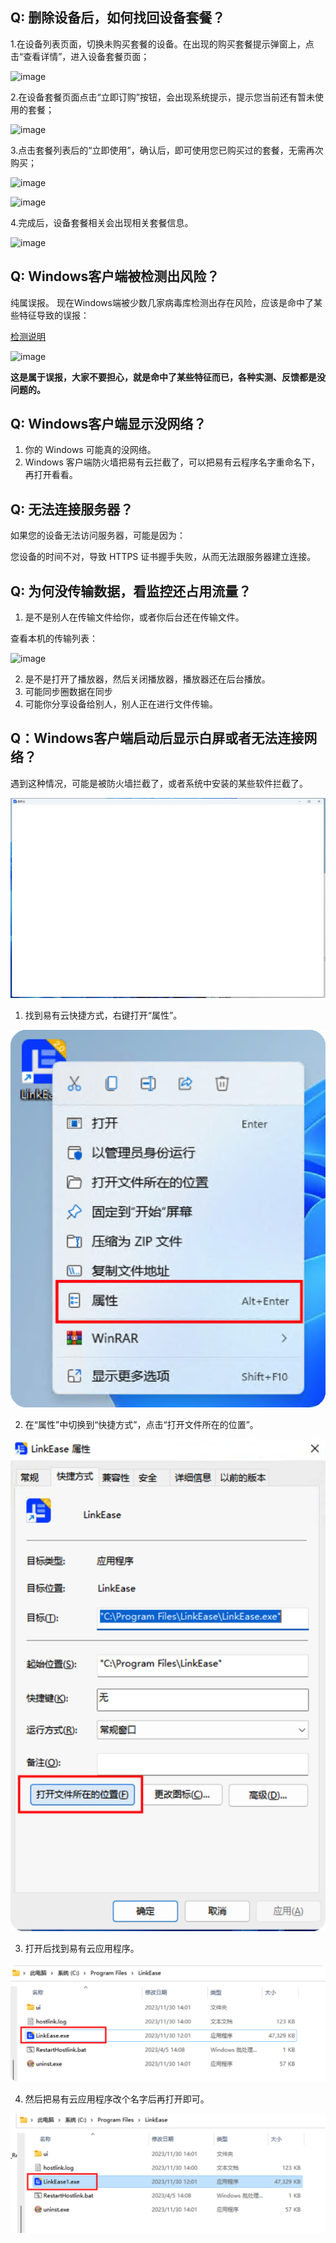 ## Q: 删除设备后，如何找回设备套餐？

1.在设备列表页面，切换未购买套餐的设备。在出现的购买套餐提示弹窗上，点击“查看详情”，进入设备套餐页面；

![image](./image/faq/tc1.jpg)

2.在设备套餐页面点击“立即订购”按钮，会出现系统提示，提示您当前还有暂未使用的套餐；

![image](./image/faq/tc2.jpg)

3.点击套餐列表后的“立即使用”，确认后，即可使用您已购买过的套餐，无需再次购买；

![image](./image/faq/tc3.jpg)

![image](./image/faq/tc4.jpg)

4.完成后，设备套餐相关会出现相关套餐信息。

![image](./image/faq/tc5.jpg)

## Q: Windows客户端被检测出风险？

纯属误报。 
现在Windows端被少数几家病毒库检测出存在风险，应该是命中了某些特征导致的误报：

[检测说明](https://www.virustotal.com/gui/file/a8d26f39f0481bea3e31b36ae5168e1582827bf56cbff036c1800a7ed9dd3b59/detection)

![image](./image/faq/wubao1.jpg)

**这是属于误报，大家不要担心，就是命中了某些特征而已，各种实测、反馈都是没问题的。**

## Q: Windows客户端显示没网络？

1. 你的 Windows 可能真的没网络。
2. Windows 客户端防火墙把易有云拦截了，可以把易有云程序名字重命名下，再打开看看。

## Q: 无法连接服务器？

如果您的设备无法访问服务器，可能是因为：

您设备的时间不对，导致 HTTPS 证书握手失败，从而无法跟服务器建立连接。

## Q: 为何没传输数据，看监控还占用流量？

1. 是不是别人在传输文件给你，或者你后台还在传输文件。

查看本机的传输列表：

![image](./image/faq/data.jpg)

2. 是不是打开了播放器，然后关闭播放器，播放器还在后台播放。
3. 可能同步圈数据在同步
4. 可能你分享设备给别人，别人正在进行文件传输。

## Q：Windows客户端启动后显示白屏或者无法连接网络？

遇到这种情况，可能是被防火墙拦截了，或者系统中安装的某些软件拦截了。

![image](./image/faq/winerror.jpg)

1. 找到易有云快捷方式，右键打开“属性”。

![image](./image/faq/winerror2.jpg)

2. 在“属性”中切换到“快捷方式”，点击“打开文件所在的位置”。

![image](./image/faq/winerror3.jpg)

3. 打开后找到易有云应用程序。

![image](./image/faq/winerror4.jpg)

4. 然后把易有云应用程序改个名字后再打开即可。

![image](./image/faq/winerror5.jpg)


